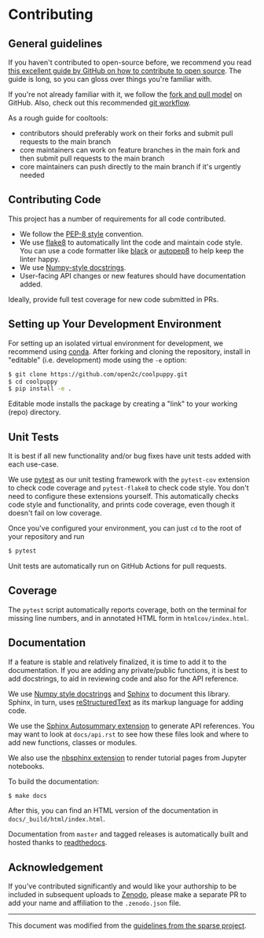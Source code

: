 # Contributing

## General guidelines

If you haven't contributed to open-source before, we recommend you read [this excellent guide by GitHub on how to contribute to open source](https://opensource.guide/how-to-contribute). The guide is long, so you can gloss over things you're familiar with.

If you're not already familiar with it, we follow the [fork and pull model](https://help.github.com/articles/about-collaborative-development-models) on GitHub. Also, check out this recommended [git workflow](https://www.asmeurer.com/git-workflow/).

As a rough guide for cooltools:
- contributors should preferably work on their forks and submit pull requests to the main branch
- core maintainers can work on feature branches in the main fork and then submit pull requests to the main branch
- core maintainers can push directly to the main branch if it's urgently needed 


## Contributing Code

This project has a number of requirements for all code contributed.

* We follow the [PEP-8 style](https://www.python.org/dev/peps/pep-0008/) convention.
* We use [flake8](http://flake8.pycqa.org/en/latest/) to automatically lint the code and maintain code style. You can use a code formatter like [black](https://github.com/psf/black) or [autopep8](https://github.com/hhatto/autopep8) to help keep the linter happy.
* We use [Numpy-style docstrings](https://numpydoc.readthedocs.io/en/latest/format.html).
* User-facing API changes or new features should have documentation added.

Ideally, provide full test coverage for new code submitted in PRs.


## Setting up Your Development Environment

For setting up an isolated virtual environment for development, we recommend using [conda](https://docs.conda.io/en/latest/miniconda.html). After forking and cloning the repository, install in "editable" (i.e. development) mode using the `-e` option:

```sh
$ git clone https://github.com/open2c/coolpuppy.git
$ cd coolpuppy
$ pip install -e .
```

Editable mode installs the package by creating a "link" to your working (repo) directory.


## Unit Tests

It is best if all new functionality and/or bug fixes have unit tests added with each use-case.

We use [pytest](https://docs.pytest.org/en/latest) as our unit testing framework with the `pytest-cov` extension to check code coverage and `pytest-flake8` to check code style. You don't need to configure these extensions yourself.
This automatically checks code style and functionality, and prints code coverage, even though it doesn't fail on low coverage. 

Once you've configured your environment, you can just `cd` to the root of your repository and run

```sh
$ pytest
```

Unit tests are automatically run on GitHub Actions for pull requests.


## Coverage

The `pytest` script automatically reports coverage, both on the terminal for missing line numbers, and in annotated HTML form in `htmlcov/index.html`.


## Documentation

If a feature is stable and relatively finalized, it is time to add it to the documentation. If you are adding any private/public functions, it is best to add docstrings, to aid in reviewing code and also for the API reference.

We use [Numpy style docstrings](https://numpydoc.readthedocs.io/en/latest/format.html>) and [Sphinx](http://www.sphinx-doc.org/en/stable) to document this library. Sphinx, in turn, uses [reStructuredText](http://www.sphinx-doc.org/en/stable/rest.html) as its markup language for adding code.

We use the [Sphinx Autosummary extension](http://www.sphinx-doc.org/en/stable/ext/autosummary.html) to generate API references. You may want to look at `docs/api.rst` to see how these files look and where to add new functions, classes or modules.

We also use the [nbsphinx extension](https://nbsphinx.readthedocs.io/en/0.5.0/) to render tutorial pages from Jupyter notebooks.

To build the documentation:

```sh
$ make docs
```

After this, you can find an HTML version of the documentation in `docs/_build/html/index.html`.

Documentation from `master` and tagged releases is automatically built and hosted thanks to [readthedocs](https://readthedocs.org/).


## Acknowledgement

If you've contributed significantly and would like your authorship to be included in subsequent uploads to [Zenodo](https://zenodo.org), please make a separate PR to add your name and affiliation to the `.zenodo.json` file.

---

This document was modified from the [guidelines from the sparse project](https://github.com/pydata/sparse/blob/master/docs/contributing.rst).
